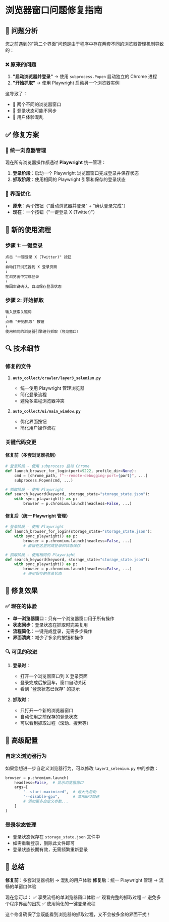 # 浏览器窗口问题修复指南

## 🎯 问题分析

您之前遇到的"第二个界面"问题是由于程序中存在两套不同的浏览器管理机制导致的：

### ❌ 原来的问题
1. **"启动浏览器并登录"** → 使用 `subprocess.Popen` 启动独立的 Chrome 进程
2. **"开始抓取"** → 使用 Playwright 启动另一个浏览器实例

这导致了：
- 🚫 两个不同的浏览器窗口
- 🚫 登录状态可能不同步
- 🚫 用户体验混乱

## ✅ 修复方案

### 🔧 统一浏览器管理
现在所有浏览器操作都通过 **Playwright** 统一管理：

1. **登录阶段**：启动一个 Playwright 浏览器窗口完成登录并保存状态
2. **抓取阶段**：使用相同的 Playwright 引擎和保存的登录状态

### 🎨 界面优化
- **原来**：两个按钮（"启动浏览器并登录" + "确认登录完成"）
- **现在**：一个按钮（"一键登录 X (Twitter)"）

## 🚀 新的使用流程

### 步骤 1: 一键登录
```
点击 "一键登录 X (Twitter)" 按钮
↓
自动打开浏览器到 X 登录页面
↓
在浏览器中完成登录
↓
按回车键确认，自动保存登录状态
```

### 步骤 2: 开始抓取
```
输入搜索关键词
↓
点击 "开始抓取" 按钮
↓
使用相同的浏览器引擎进行抓取（可见窗口）
```

## 🔍 技术细节

### 修复的文件
1. **`auto_collect/crawler/layer3_selenium.py`**
   - 统一使用 Playwright 管理浏览器
   - 简化登录流程
   - 避免多进程浏览器冲突

2. **`auto_collect/ui/main_window.py`**
   - 优化界面按钮
   - 简化用户操作流程

### 关键代码变更

#### 修复前（多套浏览器机制）
```python
# 登录阶段 - 使用 subprocess 启动 Chrome
def launch_browser_for_login(port=9222, profile_dir=None):
    cmd = [chrome_path, f"--remote-debugging-port={port}", ...]
    subprocess.Popen(cmd, ...)

# 抓取阶段 - 使用 Playwright
def search_keyword(keyword, storage_state="storage_state.json"):
    with sync_playwright() as p:
        browser = p.chromium.launch(headless=False, ...)
```

#### 修复后（统一 Playwright 管理）
```python
# 登录阶段 - 使用 Playwright
def launch_browser_for_login(storage_state="storage_state.json"):
    with sync_playwright() as p:
        browser = p.chromium.launch(headless=False, ...)
        # 直接在这里完成登录和状态保存

# 抓取阶段 - 使用相同的 Playwright
def search_keyword(keyword, storage_state="storage_state.json"):
    with sync_playwright() as p:
        browser = p.chromium.launch(headless=False, ...)
        # 使用保存的登录状态
```

## 🎉 修复效果

### ✅ 现在的体验
- **单一浏览器窗口**：只有一个浏览器窗口用于所有操作
- **状态同步**：登录状态在抓取时完美复用
- **流程简化**：一键完成登录，无需多步操作
- **界面清爽**：减少了多余的按钮和操作

### 🔍 可见的改进
1. **登录时**：
   - 打开一个浏览器窗口到 X 登录页面
   - 登录完成后按回车，窗口自动关闭
   - 看到 "登录状态已保存" 的提示

2. **抓取时**：
   - 只打开一个新的浏览器窗口
   - 自动使用之前保存的登录状态
   - 可以看到抓取过程（滚动、搜索等）

## 🔧 高级配置

### 自定义浏览器行为
如果您想进一步自定义浏览器行为，可以修改 `layer3_selenium.py` 中的参数：

```python
browser = p.chromium.launch(
    headless=False,  # 显示浏览器窗口
    args=[
        "--start-maximized",  # 最大化启动
        "--disable-gpu",      # 禁用GPU加速
        # 添加更多自定义参数...
    ]
)
```

### 登录状态管理
- 登录状态保存在 `storage_state.json` 文件中
- 如需重新登录，删除此文件即可
- 登录状态长期有效，无需频繁重新登录

## 🎯 总结

**修复前**：多套浏览器机制 → 混乱的用户体验
**修复后**：统一 Playwright 管理 → 流畅的单窗口体验

现在您可以：
✅ 享受流畅的单浏览器窗口体验
✅ 观看完整的抓取过程
✅ 避免多个程序界面的困扰
✅ 使用简化的一键登录流程

这个修复确保了您既能看到浏览器的抓取过程，又不会被多余的界面干扰！